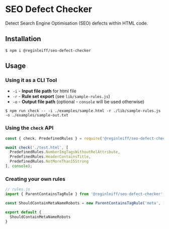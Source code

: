 # SEO Defect Checker
Detect Search Engine Optimisation (SEO) defects within HTML code.

## Installation
```shell
$ npm i @reginleiff/seo-defect-checker
```

## Usage

### Using it as a CLI Tool
- `-i` - **Input file path** for html file
- `-r` - **Rule set export** (see `lib/sample-rules.js`)
- `-o` - **Output file path** (optional - `console` will be used otherwise)
```shell
$ npm run check -- -i ./examples/sample.html -r ./lib/sample-rules.js -o ./examples/sample-out.txt
```

### Using the `check` API
```javascript
const { check, PredefinedRules } = require('@reginleiff/seo-defect-checker');

await check('./test.html', [
  PredefinedRules.NumberImgTagsWithoutRelAttribute,
  PredefinedRules.HeaderContainsTitle,
  PredefinedRules.NotMoreThan15Strong
], console);
```

### Creating your own rules

```javascript
// rules.js
import { ParentContainsTagRule } from '@reginleiff/seo-defect-checker';

const ShouldContainMetaNameRobots = new ParentContainsTagRule('meta', ['name'], ['robots']);

export default {
  ShouldContainMetaNameRobots
}
```


